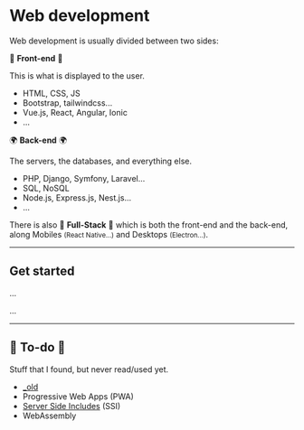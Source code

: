 # Web development

Web development is usually divided between two sides:

<div class="row row-cols-md-2"><div>

👲 **Front-end** 👲

This is what is displayed to the user.

* HTML, CSS, JS
* Bootstrap, tailwindcss...
* Vue.js, React, Angular, Ionic
* ...
</div><div>

🌍 **Back-end** 🌍

The servers, the databases, and everything else.

* PHP, Django, Symfony, Laravel...
* SQL, NoSQL
* Node.js, Express.js, Nest.js...
* ...
</div></div>

There is also 👑 **Full-Stack** 👑 which is both the front-end and the back-end, along Mobiles <small>(React Native...)</small> and Desktops <small>(Electron...)</small>.

<hr class="sep-both">

## Get started

<div class="row row-cols-md-2"><div>

...
</div><div>

...
</div></div>

<hr class="sep-both">

## 👻 To-do 👻

Stuff that I found, but never read/used yet.

<div class="row row-cols-md-2"><div>

* [_old](_old.md)
* Progressive Web Apps (PWA)
* [Server Side Includes](https://en.wikipedia.org/wiki/Server_Side_Includes) (SSI)
* WebAssembly
</div><div>
</div></div>